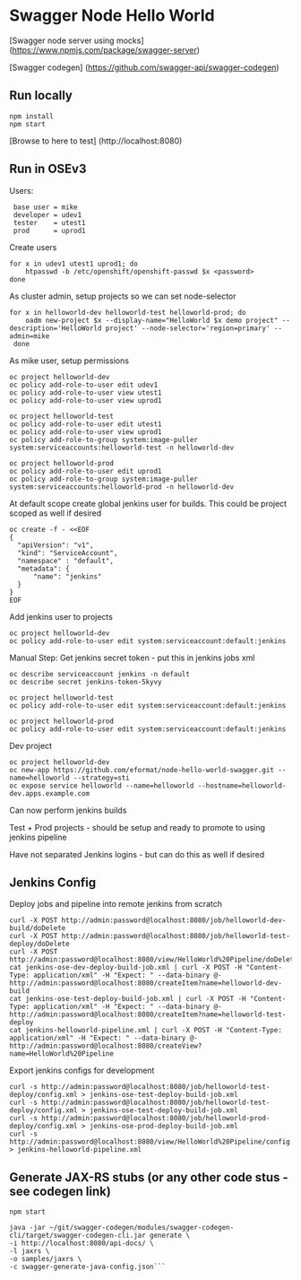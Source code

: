 # Swagger Node Hello World

[Swagger node server using mocks] (https://www.npmjs.com/package/swagger-server)

[Swagger codegen] (https://github.com/swagger-api/swagger-codegen)

## Run locally

    npm install
    npm start

[Browse to here to test] (http://localhost:8080)


## Run in OSEv3

Users:

     base user = mike
     developer = udev1
     tester    = utest1
     prod      = uprod1

Create users

    for x in udev1 utest1 uprod1; do
        htpasswd -b /etc/openshift/openshift-passwd $x <password>
    done

As cluster admin, setup projects so we can set node-selector

    for x in helloworld-dev helloworld-test helloworld-prod; do
        oadm new-project $x --display-name="HelloWorld $x demo project" --description='HelloWorld project' --node-selector='region=primary' --admin=mike
     done

As mike user, setup permissions

    oc project helloworld-dev
    oc policy add-role-to-user edit udev1
    oc policy add-role-to-user view utest1
    oc policy add-role-to-user view uprod1

    oc project helloworld-test
    oc policy add-role-to-user edit utest1
    oc policy add-role-to-user view uprod1
    oc policy add-role-to-group system:image-puller system:serviceaccounts:helloworld-test -n helloworld-dev

    oc project helloworld-prod
    oc policy add-role-to-user edit uprod1
    oc policy add-role-to-group system:image-puller system:serviceaccounts:helloworld-prod -n helloworld-dev

At default scope create global jenkins user for builds. This could be project scoped as well if desired

    oc create -f - <<EOF
    {
      "apiVersion": "v1",
      "kind": "ServiceAccount",
      "namespace" : "default",
      "metadata": {
          "name": "jenkins"
      }
    }
    EOF

Add jenkins user to projects

    oc project helloworld-dev
    oc policy add-role-to-user edit system:serviceaccount:default:jenkins

Manual Step: Get jenkins secret token - put this in jenkins jobs xml

    oc describe serviceaccount jenkins -n default
    oc describe secret jenkins-token-5kyvy

    oc project helloworld-test
    oc policy add-role-to-user edit system:serviceaccount:default:jenkins

    oc project helloworld-prod
    oc policy add-role-to-user edit system:serviceaccount:default:jenkins

Dev project

    oc project helloworld-dev
    oc new-app https://github.com/eformat/node-hello-world-swagger.git --name=helloworld --strategy=sti
    oc expose service helloworld --name=helloworld --hostname=helloworld-dev.apps.example.com

Can now perform jenkins builds

Test + Prod projects -  should be setup and ready to promote to using jenkins pipeline

Have not separated Jenkins logins - but can do this as well if desired

## Jenkins Config

Deploy jobs and pipeline into remote jenkins from scratch

    curl -X POST http://admin:password@localhost:8080/job/helloworld-dev-build/doDelete
    curl -X POST http://admin:password@localhost:8080/job/helloworld-test-deploy/doDelete
    curl -X POST http://admin:password@localhost:8080/view/HelloWorld%20Pipeline/doDelete
    cat jenkins-ose-dev-deploy-build-job.xml | curl -X POST -H "Content-Type: application/xml" -H "Expect: " --data-binary @- http://admin:password@localhost:8080/createItem?name=helloworld-dev-build
    cat jenkins-ose-test-deploy-build-job.xml | curl -X POST -H "Content-Type: application/xml" -H "Expect: " --data-binary @- http://admin:password@localhost:8080/createItem?name=helloworld-test-deploy
    cat jenkins-helloworld-pipeline.xml | curl -X POST -H "Content-Type: application/xml" -H "Expect: " --data-binary @- http://admin:password@localhost:8080/createView?name=HelloWorld%20Pipeline

Export jenkins configs for development

    curl -s http://admin:password@localhost:8080/job/helloworld-test-deploy/config.xml > jenkins-ose-test-deploy-build-job.xml
    curl -s http://admin:password@localhost:8080/job/helloworld-test-deploy/config.xml > jenkins-ose-test-deploy-build-job.xml
    curl -s http://admin:password@localhost:8080/job/helloworld-prod-deploy/config.xml > jenkins-ose-prod-deploy-build-job.xml
    curl -s http://admin:password@localhost:8080/view/HelloWorld%20Pipeline/config.xml > jenkins-helloworld-pipeline.xml

## Generate JAX-RS stubs (or any other code stus - see codegen link)

    npm start

    java -jar ~/git/swagger-codegen/modules/swagger-codegen-cli/target/swagger-codegen-cli.jar generate \
    -i http://localhost:8080/api-docs/ \
    -l jaxrs \
    -o samples/jaxrs \
    -c swagger-generate-java-config.json```

